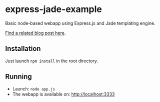 express-jade-example
=====================

Basic node-based webapp using Express.js and Jade templating engine.

[Find a related blog post here](http://vdurmont.github.io/2013/11/18/first-app-using-express-and-jade.html).

## Installation

Just launch `npm install` in the root directory.

## Running

* Launch: `node app.js`
* The webapp is available on: [http://localhost:3333](http://localhost:3333)
